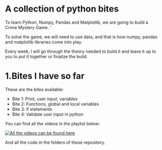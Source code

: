 #  A collection of python bites

To learn Python, Numpy, Pandas and Matplotlib, we are going to build a Crime Mystery Game. '

To solve the game, we will need to use data, and that is how numpy, pandas and matplotlib libraries come into play.

Every week, I will go through the theory needed to build it and leave it up to you to put it together or finalize the build.

# 1.Bites I have so far

These are the bites available:
* Bite 1: Print, user input, variables
* Bite 2: Functions, global and local variables
* Bite 3: if statements
* Bite 4: Validate user input in python

You can find all the videos in the playlist below:

[![All the videos can be found here](https://img.youtube.com/vi/ZgqnPYmEcXw/0.jpg)](https://www.youtube.com/watch?v=ZgqnPYmEcXw&list=PLDz00l_jz6zzI8iPHyXka89gISYkwxk3e)

And all the code in the folders of these repository.

